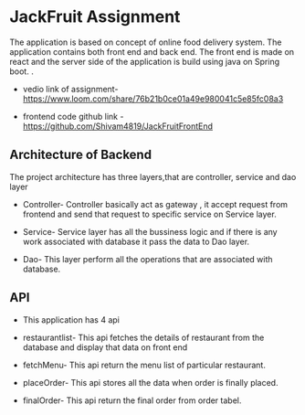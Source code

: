 # JackFruit Assignment

The application is based on concept of online food delivery system. The application contains both front end and back end. The front end is made on react and
the server side of the application is build using java on Spring boot. .
- vedio link of assignment-  https://www.loom.com/share/76b21b0ce01a49e980041c5e85fc08a3
             
- frontend code  github link - https://github.com/Shivam4819/JackFruitFrontEnd

## Architecture of Backend

The project architecture has three layers,that are controller, service and dao layer

- Controller- Controller basically act as gateway , it accept request from frontend and send that request to specific service on Service layer.

- Service- Service layer has all the bussiness logic and if there is any work associated with database it pass the data to Dao layer.

- Dao- This layer perform all the operations that are associated with database.

## API

- This application has 4 api

- restaurantlist- This api fetches the details of restaurant from the database and display that data on front end

- fetchMenu- This api return the menu list of particular restaurant. 

- placeOrder- This api stores all the data when order is finally placed.

- finalOrder- This api return the final order from order tabel.
